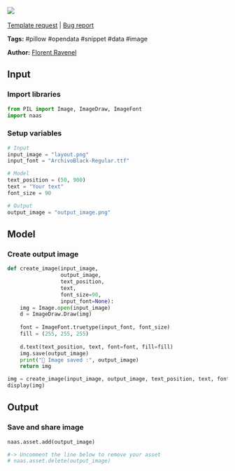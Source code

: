 <a href="https://app.naas.ai/user-redirect/naas/downloader?url=https://raw.githubusercontent.com/jupyter-naas/awesome-notebooks/master/Pillow/Pillow_Add_data_to_image.ipynb" target="_parent"><img src="https://naasai-public.s3.eu-west-3.amazonaws.com/open_in_naas.svg"/></a><br><br><a href="https://github.com/jupyter-naas/awesome-notebooks/issues/new?assignees=&labels=&template=template-request.md&title=Tool+-+Action+of+the+notebook+">Template request</a> | <a href="https://github.com/jupyter-naas/awesome-notebooks/issues/new?assignees=&labels=bug&template=bug_report.md&title=Pillow+-+Add+data+to+image:+Error+short+description">Bug report</a>

**Tags:** #pillow #opendata #snippet #data #image

**Author:** [Florent Ravenel](https://www.linkedin.com/in/florent-ravenel/)

## Input

### Import libraries


```python
from PIL import Image, ImageDraw, ImageFont
import naas
```

### Setup variables


```python
# Input
input_image = "layout.png"
input_font = "ArchivoBlack-Regular.ttf"

# Model
text_position = (50, 900)
text = "Your text"
font_size = 90

# Output
output_image = "output_image.png"
```

## Model

### Create output image


```python
def create_image(input_image,
                 output_image,
                 text_position,
                 text,
                 font_size=90,
                 input_font=None):
    img = Image.open(input_image)
    d = ImageDraw.Draw(img)
    
    font = ImageFont.truetype(input_font, font_size)
    fill = (255, 255, 255)
    
    d.text(text_position, text, font=font, fill=fill)
    img.save(output_image)
    print("💾 Image saved :", output_image)
    return img

img = create_image(input_image, output_image, text_position, text, font_size, input_font)
display(img)
```

## Output

### Save and share image


```python
naas.asset.add(output_image)

#-> Uncomment the line below to remove your asset
# naas.asset.delete(output_image)
```
